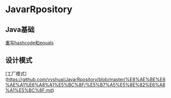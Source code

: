 # JavarRpository
## Java基础
[重写hashcode和equals](https://github.com/vvshuai/JavarRpository/blob/master/基础/hashcode.java)
## 设计模式
[工厂模式]
(https://github.com/vvshuai/JavarRpository/blob/master/%E8%AE%BE%E8%AE%A1%E6%A8%A1%E5%BC%8F/%E5%B7%A5%E5%8E%82%E6%A8%A1%E5%BC%8F.md)
